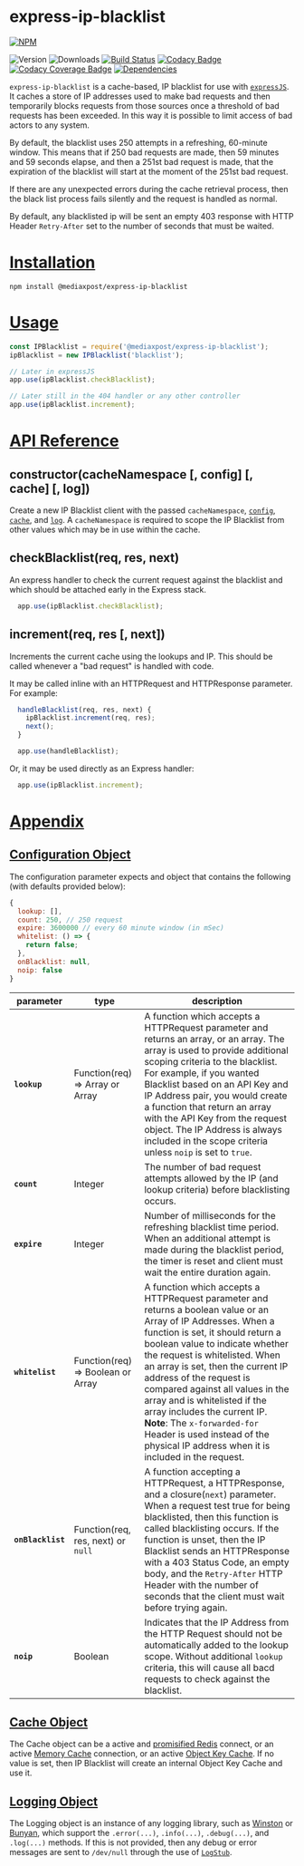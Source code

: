 # express-ip-blacklist

[![NPM](https://nodei.co/npm/@mediaxpost/express-ip-blacklist.png?downloads=true)](https://nodei.co/npm/@mediaxpost/express-ip-blacklist/)

![Version](http://img.shields.io/npm/v/@mediaxpost/express-ip-blacklist.svg)
![Downloads](http://img.shields.io/npm/dt/@mediaxpost/express-ip-blacklist.svg)
[![Build Status](https://travis-ci.org/MediaXPost/express-ip-blacklist.svg)](https://travis-ci.org/MediaXPost/express-ip-blacklist)
[![Codacy Badge](https://api.codacy.com/project/badge/Grade/fa2b9ef79fd64bc482aed96f9abf7620)](https://app.codacy.com/app/projectList/chronosis/express-ip-blacklist)
[![Codacy Coverage Badge](https://api.codacy.com/project/badge/Coverage/fa2b9ef79fd64bc482aed96f9abf7620)](https://app.codacy.com/app/projectList/chronosis/express-ip-blacklist)
[![Dependencies](https://david-dm.org/MediaXPost/express-ip-blacklist/status.svg)](https://david-dm.org/MediaXPost/express-ip-blacklist)

`express-ip-blacklist` is a cache-based, IP blacklist for use with [`expressJS`](https://www.npmjs.com/package/express). It caches  a store of IP addresses used to make bad requests and then temporarily blocks requests from those sources once a threshold of bad requests has been exceeded. In this way it is possible to limit access of bad actors to any system.

By default, the blacklist uses 250 attempts in a refreshing, 60-minute window. This means that if 250 bad requests are made, then 59 minutes and 59 seconds elapse, and then a 251st bad request is made, that the expiration of the blacklist will start at the moment of the 251st bad request.

If there are any unexpected errors during the cache retrieval process, then the black list process fails silently and the request is handled as normal.

By default, any blacklisted ip will be sent an empty 403 response with HTTP Header `Retry-After` set to the number of seconds that must be waited.

# [Installation](#installation)
<a name="installation"></a>

```shell
npm install @mediaxpost/express-ip-blacklist
```

# [Usage](#usage)
<a name="usage"></a>

```js
const IPBlacklist = require('@mediaxpost/express-ip-blacklist');
ipBlacklist = new IPBlacklist('blacklist');

// Later in expressJS
app.use(ipBlacklist.checkBlacklist);

// Later still in the 404 handler or any other controller
app.use(ipBlacklist.increment);
```

<a name="api"></a>
# [API Reference](#api)

## constructor(cacheNamespace [, config] [, cache] [, log])
Create a new IP Blacklist client with the passed `cacheNamespace`, [`config`](#config-object), [`cache`](#cache-object), and [`log`](#logging-object).  A `cacheNamespace` is required to scope the IP Blacklist from other values which may be in use within the cache.

## checkBlacklist(req, res, next)
An express handler to check the current request against the blacklist and which should be attached early in the Express stack.

```js
  app.use(ipBlacklist.checkBlacklist);
```

## increment(req, res [, next])
Increments the current cache using the lookups and IP. This should be called whenever a "bad request" is handled with code.

It may be called inline with an HTTPRequest and HTTPResponse parameter. For example:

```js
  handleBlacklist(req, res, next) {
    ipBlacklist.increment(req, res);
    next();
  }

  app.use(handleBlacklist);
```

Or, it may be used directly as an Express handler:
```js
  app.use(ipBlacklist.increment);
```

<a name="appendix"></a>
# [Appendix](#appendix)

<a name="config-object"></a>
## [Configuration Object](#config-object)

The configuration parameter expects and object that contains the following (with defaults provided below):
```js
{
  lookup: [],
  count: 250, // 250 request
  expire: 3600000 // every 60 minute window (in mSec)
  whitelist: () => {
    return false;
  },
  onBlacklist: null,
  noip: false
}
```

|parameter|type|description|
|---------|----|-----------|
|**`lookup`**|Function(req) ⇒ Array or Array| A function which accepts a HTTPRequest parameter and returns an array, or an array. The array is used to provide additional scoping criteria to the blacklist. For example, if you wanted Blacklist based on an API Key and IP Address pair, you would create a function that return an array with the API Key from the request object. The IP Address is always included in the scope criteria unless `noip` is set to `true`.|
|**`count`**|Integer|The number of bad request attempts allowed by the IP (and lookup criteria) before blacklisting occurs.|
|**`expire`**|Integer|Number of milliseconds for the refreshing blacklist time period. When an additional attempt is made during the blacklist period, the timer is reset and client must wait the entire duration again.|
|**`whitelist`**|Function(req) ⇒ Boolean or Array|A function which accepts a HTTPRequest parameter and returns a boolean value or an Array of IP Addresses. When a function is set, it should return a boolean value to indicate whether the request is whitelisted. When an array is set, then the current IP address of the request is compared against all values in the array and is whitelisted if the array includes the current IP. **Note**: The `x-forwarded-for` Header is used instead of the physical IP address when it is included in the request.|
|**`onBlacklist`**|Function(req, res, next) or `null`|A function accepting a HTTPRequest, a HTTPResponse, and a closure(`next`) parameter. When a request test true for being blacklisted, then this function is called blacklisting occurs. If the function is unset, then the IP Blacklist sends an HTTPResponse with a 403 Status Code, an empty body, and the `Retry-After` HTTP Header with the number of seconds that the client must wait before trying again. |
|**`noip`**|Boolean|Indicates that the IP Address from the HTTP Request should not be automatically added to the lookup scope. Without additional `lookup` criteria, this will cause all bacd requests to check against the blacklist.|

<a name="cache-object"></a>
## [Cache Object](#cache-object)
The Cache object can be a active and [promisified Redis](https://www.npmjs.com/package/redis#promises) connect, or an active [Memory Cache](https://www.npmjs.com/package/@mediaxpost/memory-cache) connection, or an active [Object Key Cache](https://www.npmjs.com/package/@mediaxpost/object-key-cache). If no value is set, then IP Blacklist will create an internal Object Key Cache and use it.

<a name="logging-object"></a>
## [Logging Object](#logging-object)
The Logging object is an instance of any logging library, such as [Winston](https://www.npmjs.com/package/winston) or [Bunyan](https://www.npmjs.com/package/bunyan), which support the `.error(...)`, `.info(...)`, `.debug(...)`, and `.log(...)` methods. If this is not provided, then any debug or error messages are sent to `/dev/null` through the use of [`LogStub`](https://www.npmjs.com/package/logstub).
